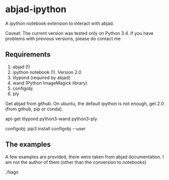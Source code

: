 abjad-ipython
=============

A ipython notebook extension to interact with abjad.

Caveat: The current version was tested only on Python 3.4. If you have problems with previous versions, please do contact me

Requirements
------------

1. abjad (!)
2. ipython notebook (!). Version 2.0
3. lilypond (required by abjad)
4. wand (Python ImageMagick library)
5. configobj
6. ply

Get abjad from github. On ubuntu, the default ipython is not enough, get 2.0 (from github, pip or conda).

apt-get lilypond python3-wand python3-ply

configobj: pip3 install configobj --user


The examples
------------

A few examples are provided, there were taken from abjad documentation. I am not the author of them (other than the conversion to notebooks)


./tiago
